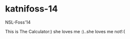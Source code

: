 katnifoss-14
============

NSL-Foss'14

This is The Calculator:)
she loves me :)..she loves me not!:(
